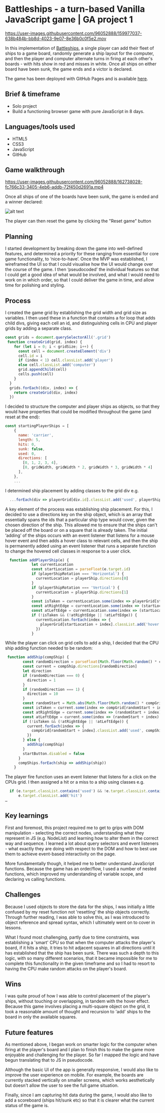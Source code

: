 # Battleships - a turn-based Vanilla JavaScript game | GA project 1
https://user-images.githubusercontent.com/96052888/159977037-638b484b-bb8d-4023-9e07-8e36b0c0f5e2.mov

In this implementation of [Battleships](https://en.wikipedia.org/wiki/Battleship_(game)), a single player can add their fleet of ships to a game board, randomly generate a ship layout for the computer, and then the player and computer alternate turns in firing at each other's boards - with hits show in red and misses in white. Once all ships on either board have been sunk, the game ends and a victor is declared.

The game has been deployed with GitHub Pages and is available [here](https://pete-livermore.github.io/battleships/).

Brief & timeframe
------
* Solo project
* Build a functioning browser game with pure JavaScript in 8 days.

Languages/tools used
------
* HTML5
* CSS3
* JavaScript
* GitHub

Game walkthrough
------

https://user-images.githubusercontent.com/96052888/162738028-fc766c33-3405-4eb6-addb-72f450d2691a.mp4

Once all ships of one of the boards have been sunk, the game is ended and a winner declared:

![alt text](https://res.cloudinary.com/di7ndofao/image/upload/v1648148915/Habit_tracker_app/Screenshot_2022-03-24_at_19.02.31_ljk9iu.png "Logo Title Text 1")

The player can then reset the game by clicking the "Reset game" button

Planning
------
I started development by breaking down the game into well-defined features, and determined a priority for these ranging from essential for core game functionality, to ‘nice-to-have’. Once the MVP was established, I wireframed the UI so that I could visualise how the UI would change over the course of the game. I then ‘pseudocoded’ the individual features so that I could get a good idea of what would be involved, and what I would need to work on in which order, so that I could deliver the game in time, and allow time for polishing and styling.

Process
------
I created the game grid by establishing the grid width and grid size as variables. I then used these in a function that contains a for loop that adds child divs, giving each cell an id, and distinguishing cells in CPU and player grids by adding a separate class.

```javascript
const grids = document.querySelectorAll('.grid')
 function createGrid(grid, index) {
    for (let i = 0; i < gridSize; i++) {
      const cell = document.createElement('div')
      cell.id = i
      if (index < 1) cell.classList.add('player')
      else cell.classList.add('computer')
      grid.appendChild(cell)
      cells.push(cell)
    }
  }
  grids.forEach((div, index) => {
    return createGrid(div, index)
  })
```
I decided to structure the computer and player ships as objects, so that they would have properties that could be modified throughout the game (and reset at the end):
```javascript
const startingPlayerShips = [
    {
      name: 'carrier',
      length: 5,
      hits: 0,
      sunk: false,
      used: 0,
      directions: [
        [0, 1, 2, 3, 4],
        [0, gridWidth, gridWidth * 2, gridWidth * 3, gridWidth * 4]
      ],
    },
    ...
 ```
  
 I determined ship placement by adding classes to the grid div e.g.
```javascript
  ...forEach(div => playerGrid[div.id].classList.add('used', playerShip.name))
```

A key element of the process was establishing ship placement. For this, I decided to use a directions key on the ship object, which is an array that essentially spans the ids that a particular ship type would cover, given the chosen direction of the ship. This allowed me to ensure that the ships can't be placed off the board or on a square that is already taken. The initial ‘adding’ of the ships occurs with an event listener that listens for a mouse hover event and then adds a hover class to relevant cells, and then the ship is permanently added using an event listener that runs a separate function to change the hovered cell classes in response to a user click.

```javascript
  function addPlayerShip(e) {
            let currentLocation
            const startLocation = parseFloat(e.target.id)
            if (playerShipRotation === 'Horizontal') {
              currentLocation = playerShip.directions[0]
            }
            if (playerShipRotation === 'Vertical') {
              currentLocation = playerShip.directions[1]
            }
            const isTaken = currentLocation.some(index => playerGrid[startLocation + index].classList.contains('used'))
            const atRightEdge = currentLocation.some(index => (startLocation + index) % gridWidth % gridWidth === gridWidth - 1)
            const atLeftEdge = currentLocation.some(index => (startLocation + index) % gridWidth % gridWidth === 0)
            if (!isTaken && (!atRightEdge || !atLeftEdge)) {
              currentLocation.forEach(index => {
                playerGrid[startLocation + index].classList.add('hover')
              })
            }
```

While the player can click on grid cells to add a ship, I decided that the CPU ship adding function needed to be random:

```javascript
 function addShip(compShip) {
        const randomDirection = parseFloat(Math.floor(Math.random() * compShip.directions.length))
        const current = compShip.directions[randomDirection]
        let direction
        if (randomDirection === 0) {
          direction = 1
        }
        if (randomDirection === 1) {
          direction = 10
        }
        const randomStart = Math.abs(Math.floor(Math.random() * compGrid.length - (compShip.directions[0].length * direction)))
        const isTaken = current.some(index => compGrid[randomStart + index].classList.contains('used'))
        const atRightEdge = current.some(index => (randomStart + index) % gridWidth === gridWidth - 1)
        const atLeftEdge = current.some(index => (randomStart + index) % gridWidth === 0)
        if (!isTaken && (!atRightEdge || !atLeftEdge)) {
          current.forEach(index => {
            compGrid[randomStart + index].classList.add('used', compShip.name, 'comp')
          })
        } else {
          addShip(compShip)
        }
        startButton.disabled = false
      }
      compShips.forEach(ship => addShip(ship))
    }
```

The player fire function uses an event listener that listens for a click on the CPUs grid. I then assigned a hit or a miss to a ship using classes e.g.

```javascript
  if (e.target.classList.contains('used') && !e.target.classList.contains('hit') && !e.target.classList.contains('miss')) {
      e.target.classList.add('hit')
…
```

Key learnings
------
First and foremost, this project required me to get to grips with DOM manipulation - selecting the correct nodes, understanding what they represent in JS (e.g. NodeList) and learning how to alter them in the correct way and sequence. I learned a lot about query selectors and event listeners - what exactly they are doing with respect to the DOM and how to best use them to achieve event-based interactivity on the page.

More fundamentally though, it helped me to better understand JavaScript functions. Because the game has an order/flow, I used a number of nested functions, which improved my understanding of variable scope, and declaring vs calling functions.

Challenges
------
Because I used objects to store the data for the ships, I was initially a little confused by my reset function not 'resetting' the ship objects correctly. Through further reading, I was able to solve this, as I was introduced to object reference and spread syntax, which I ultimately went on to cover in lessons.

What I found most challenging, partly due to time constraints, was establishing a 'smart' CPU so that when the computer attacks the player's board, if it hits a ship, it tries to hit adjacent squares in all directions until it has established that the ship has been sunk. There was such a depth to this logic, with so many different scenarios, that it became impossible for me to complete this functionality in the given timeframe and so I had to resort to having the CPU make random attacks on the player's board.

Wins
------
I was quite proud of how I was able to control placement of the player's ships, without touching or overlapping, in tandem with the hover effect. Because this game involves placing a multi-square object on the grid, it took a reasonable amount of thought and recursion to 'add' ships to the board in only the available squares.

Future features
------
As mentioned above, I began work on smarter logic for the computer when firing at the player's board and I plan to finish this to make the game more enjoyable and challenging for the player. So far I mapped the logic and have begun translating that to JS in pseudocode.

Although the basic UI of the app is generally responsive, I would also like to improve the user experience on mobile. For example, the boards are currently stacked vertically on smaller screens, which works aesthetically but doesn't allow the user to see the full game situation.

Finally, since I am capturing hit data during the game, I would also like to add a scoreboard (ships hit/sunk etc) so that it is clearer what the current status of the game is.
